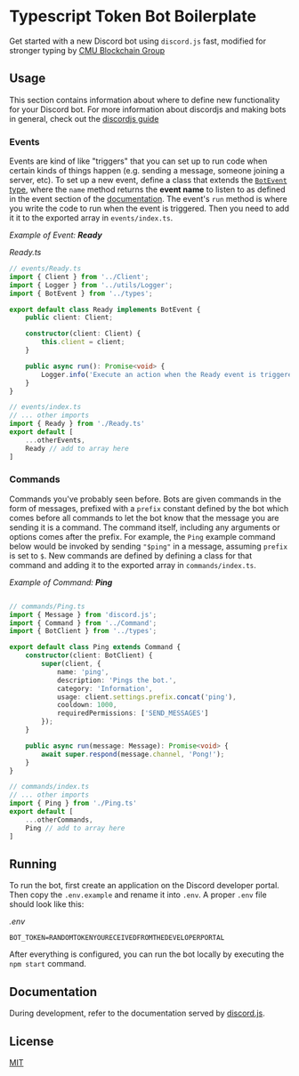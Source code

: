 # Typescript Token Bot Boilerplate

Get started with a new Discord bot using `discord.js` fast, modified for stronger typing by [CMU Blockchain Group](https://github.com/CMU-Blockchain-Group)

## Usage

This section contains information about where to define new functionality for your Discord bot. For more information about discordjs and making bots in general, check out the [discordjs guide](https://discordjs.guide/)

### Events

Events are kind of like "triggers" that you can set up to run code when certain kinds of things happen (e.g. sending a message, someone joining a server, etc). To set up a new event, define a class that extends the [`BotEvent` type](https://github.com/CMU-Blockchain-Group/tokenbot/blob/a51249e8da0bbab8eb3b78c5f791d7d840bf8338/src/types/bot/Bot.ts#L30), where the `name` method returns the **event name** to listen to as defined in the event section of the [documentation](https://discord.js.org/#/docs/main/stable/class/Client). The event's `run` method is where you write the code to run when the event is triggered. Then you need to add it it to the exported array in `events/index.ts`.

*Example of Event: **Ready***

*Ready.ts*

```typescript
// events/Ready.ts
import { Client } from '../Client';
import { Logger } from '../utils/Logger';
import { BotEvent } from '../types';

export default class Ready implements BotEvent {
    public client: Client;

    constructor(client: Client) {
        this.client = client;
    }

    public async run(): Promise<void> {
        Logger.info('Execute an action when the Ready event is triggered');
    }
}

// events/index.ts
// ... other imports
import { Ready } from './Ready.ts'
export default [
    ...otherEvents,
    Ready // add to array here
] 
```

### Commands

Commands you've probably seen before. Bots are given commands in the form of messages, prefixed with a `prefix` constant defined by the bot which comes before all commands to let the bot know that the message you are sending it is a command. The command itself, including any arguments or options comes after the prefix. For example, the `Ping` example command below would be invoked by sending `"$ping"` in a message, assuming `prefix` is set to `$`. New commands are defined by defining a class for that command and adding it to the exported array in `commands/index.ts`.

*Example of Command: **Ping***

```typescript

// commands/Ping.ts
import { Message } from 'discord.js';
import { Command } from '../Command';
import { BotClient } from '../types';

export default class Ping extends Command {
    constructor(client: BotClient) {
        super(client, {
            name: 'ping',
            description: 'Pings the bot.',
            category: 'Information',
            usage: client.settings.prefix.concat('ping'),
            cooldown: 1000,
            requiredPermissions: ['SEND_MESSAGES']
        });
    }

    public async run(message: Message): Promise<void> {
        await super.respond(message.channel, 'Pong!');
    }
}

// commands/index.ts
// ... other imports
import { Ping } from './Ping.ts'
export default [
    ...otherCommands,
    Ping // add to array here
] 
```

## Running

To run the bot, first create an application on the Discord developer portal. Then copy the `.env.example` and rename it into `.env`. A proper `.env` file should look like this:

*.env*
```
BOT_TOKEN=RANDOMTOKENYOURECEIVEDFROMTHEDEVELOPERPORTAL
```

After everything is configured, you can run the bot locally by executing the `npm start` command.

## Documentation

During development, refer to the documentation served by [discord.js](https://discord.js.org/#/docs/main/stable/general/welcome).

## License
[MIT](LICENSE)